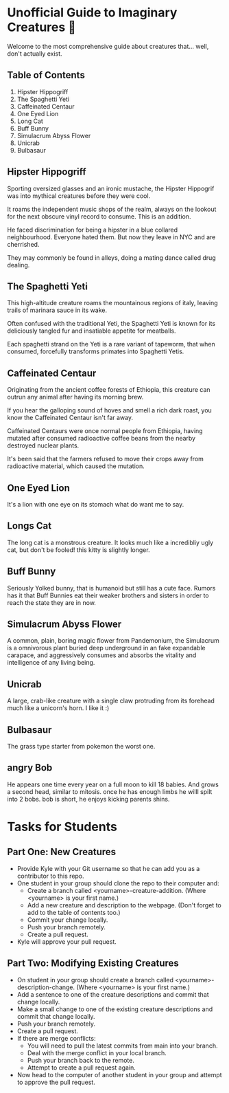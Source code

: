 # Unofficial Guide to Imaginary Creatures 🦄

Welcome to the most comprehensive guide about creatures that... well, don't actually exist. 

## Table of Contents

1. Hipster Hippogriff
2. The Spaghetti Yeti
3. Caffeinated Centaur
4. One Eyed Lion
5. Long Cat
6. Buff Bunny
7. Simulacrum Abyss Flower
8. Unicrab
9. Bulbasaur


## Hipster Hippogriff

Sporting oversized glasses and an ironic mustache, the Hipster Hippogrif was into mythical creatures before they were cool. 

It roams the independent music shops of the realm, always on the lookout for the next obscure vinyl record to consume. This is an addition.

He faced discrimination for being a hipster in a blue collared neighbourhood. Everyone hated them. But now they leave in NYC and are cherrished. 

They may commonly be found in alleys, doing a mating dance called drug dealing.

## The Spaghetti Yeti

This high-altitude creature roams the mountainous regions of italy, leaving trails of marinara sauce in its wake. 

Often confused with the traditional Yeti, the Spaghetti Yeti is known for its deliciously tangled fur and insatiable appetite for meatballs.

Each spaghetti strand on the Yeti is a rare variant of tapeworm, that when consumed, forcefully transforms primates into Spaghetti Yetis.

## Caffeinated Centaur

Originating from the ancient coffee forests of Ethiopia, this creature can outrun any animal after having its morning brew. 

If you hear the galloping sound of hoves and smell a rich dark roast, you know the Caffeinated Centaur isn't far away.

Caffeinated Centaurs were once normal people from Ethiopia, having mutated after consumed radioactive coffee beans from the nearby destroyed nuclear plants. 

It's been said that the farmers refused to move their crops away from radioactive material, which caused the mutation.

## One Eyed Lion

It's a lion with one eye on its stomach what do want me to say.

## Longs Cat

The long cat is a monstrous creature. It looks much like a incredibliy ugly cat, but don't be fooled! this kitty is slightly longer.

## Buff Bunny

Seriously Yolked bunny, that is humanoid but still has a cute face. Rumors has it that Buff Bunnies eat their weaker brothers and sisters in order to reach the state they are in now.

## Simulacrum Abyss Flower

A common, plain, boring magic flower from Pandemonium, the Simulacrum is a omnivorous plant buried deep underground in an fake expandable carapace, and aggressively consumes and absorbs the vitality and intelligence of any living being.

## Unicrab

A large, crab-like creature with a single claw protruding from its forehead much like a unicorn's horn. I like it :)


## Bulbasaur

The grass type starter from pokemon the worst one.

## angry Bob
 
He appears one time every year on a full moon to kill 18 babies. And grows a second head, similar to mitosis. once he has enough limbs he willl spilt into 2 bobs. bob is short, he enjoys kicking parents shins.  


# Tasks for Students

## Part One: New Creatures

* Provide Kyle with your Git username so that he can add you as a contributor to this repo.
* One student in your group should clone the repo to their computer and:
  * Create a branch called \<yourname\>-creature-addition. (Where \<yourname\> is your first name.)
  * Add a new creature and description to the webpage. (Don't forget to add to the table of contents too.)
  * Commit your change locally.
  * Push your branch remotely.
  * Create a pull request.
* Kyle will approve your pull request.

## Part Two: Modifying Existing Creatures

* On student in your group should create a branch called \<yourname\>-description-change. (Where \<yourname\> is your first name.)
* Add a sentence to one of the creature descriptions and commit that change locally.
* Make a small change to one of the existing creature descriptions and commit that change locally.
* Push your branch remotely.
* Create a pull request.
* If there are merge conflicts:
  * You will need to pull the latest commits from main into your branch.
  * Deal with the merge conflict in your local branch.
  * Push your branch back to the remote.
  * Attempt to create a pull request again.
* Now head to the computer of another student in your group and attempt to approve the pull request. 

